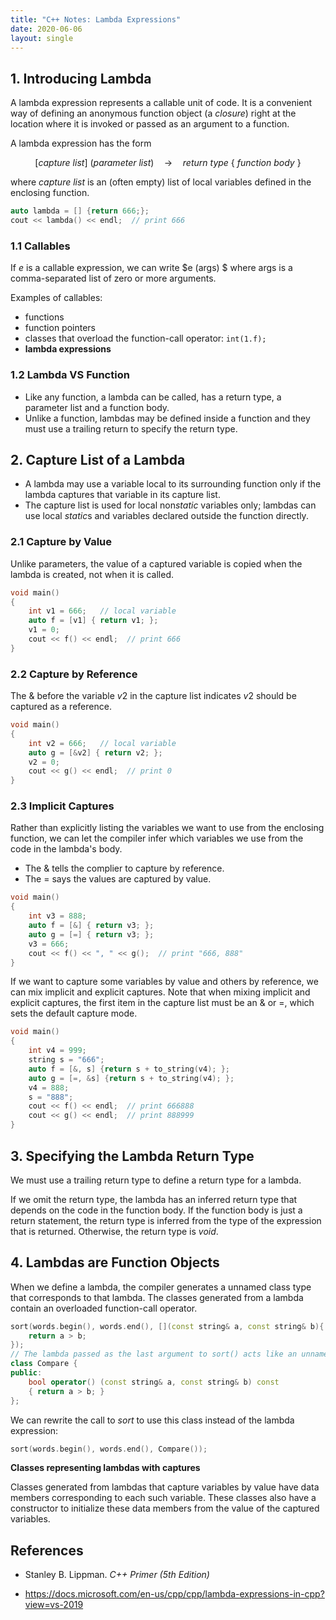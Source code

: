 ```yaml
---
title: "C++ Notes: Lambda Expressions"
date: 2020-06-06
layout: single
---
```


## 1. Introducing Lambda

A lambda expression represents a callable unit of code. It is a convenient way of defining an anonymous function object (a *closure*) right at the location where it is invoked or passed as an argument to a function.

A lambda expression has the form

$$[capture \ list ] \ (parameter \ list) \quad \text{->} \quad return \ type \ \{ \ function \ body\ \} $$

where $capture\ list$ is an (often empty) list of local variables defined in the enclosing function.  

```c++
auto lambda = [] {return 666;};
cout << lambda() << endl;  // print 666
```

### 1.1 Callables

If $e$ is a callable expression, we can write $e (args) $ where args is a comma-separated list of zero or more arguments.

Examples of callables:

- functions
- function pointers
- classes that overload the function-call operator:  ```int(1.f); ```
- **lambda expressions**

### 1.2 Lambda VS Function

- Like any function, a lambda can be called, has a return type, a parameter list and a function body.
- Unlike a function, lambdas may be defined inside a function and they must use a trailing return to specify the return type.



## 2. Capture List of a Lambda

- A lambda may use a variable local to its surrounding function only if the lambda captures that variable in its capture list.
- The capture list is used for local non$static$ variables only; lambdas can use local $static$s and variables declared outside the function directly.

### 2.1 Capture by Value

Unlike parameters, the value of a captured variable is copied when the lambda is created, not when it is called.

```c++
void main()
{
    int v1 = 666;   // local variable
    auto f = [v1] { return v1; };
    v1 = 0;
    cout << f() << endl;  // print 666
}
```

### 2.2 Capture by Reference

The $\&$ before the variable $v2$ in the capture list indicates $v2$ should be captured as a reference.

```c++
void main()
{
    int v2 = 666;   // local variable
    auto g = [&v2] { return v2; };
    v2 = 0;
    cout << g() << endl;  // print 0
}
```

### 2.3 Implicit Captures

Rather than explicitly listing the variables we want to use from the enclosing function, we can let the compiler infer which variables we use from the code in the lambda's body.

- The $\&$ tells the complier to capture by reference.
- The $=$ says the values are captured by value.

```c++
void main()
{
    int v3 = 888;
    auto f = [&] { return v3; };
    auto g = [=] { return v3; };
    v3 = 666;
    cout << f() << ", " << g();  // print "666, 888"
}
```

If we want to capture some variables by value and others by reference, we can mix implicit and explicit captures. Note that when mixing implicit and explicit captures, the first item in the capture list must be an $\&$ or $=$, which sets the default capture mode.

```c++
void main()
{
    int v4 = 999;
    string s = "666";
    auto f = [&, s] {return s + to_string(v4); };
    auto g = [=, &s] {return s + to_string(v4); };
    v4 = 888;
    s = "888";
    cout << f() << endl;  // print 666888
    cout << g() << endl;  // print 888999
}
```


## 3. Specifying the Lambda Return Type

We must use  a trailing return type to define a return type for a lambda.

If we omit the return type, the lambda has an inferred return type that depends on the code in the function body. If the function body is just a return statement, the return type is inferred from the type of the expression that is returned. Otherwise, the return type is $void$.



## 4. Lambdas are Function Objects

When we define a lambda, the compiler generates a unnamed class type that corresponds to that lambda. The classes generated from a lambda contain an overloaded function-call operator.

```c++
sort(words.begin(), words.end(), [](const string& a, const string& b){
    return a > b;
});
// The lambda passed as the last argument to sort() acts like an unnamed object of the following class:
class Compare {
public:
    bool operator() (const string& a, const string& b) const
    { return a > b; }
};
```

We can rewrite the call to $sort$ to use this class instead of the lambda expression:

```c++
sort(words.begin(), words.end(), Compare());
```

**Classes representing lambdas with captures**

Classes generated from lambdas that capture variables by value have data members corresponding to each such variable. These classes also have a constructor to initialize these data members from the value of the captured variables.



## References

- Stanley B. Lippman. *C++ Primer (5th Edition)*

- https://docs.microsoft.com/en-us/cpp/cpp/lambda-expressions-in-cpp?view=vs-2019
